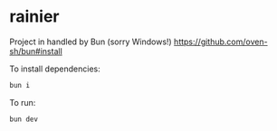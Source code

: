 # rainier

Project in handled by Bun (sorry Windows!) https://github.com/oven-sh/bun#install

To install dependencies:

```bash
bun i
```

To run:

```bash
bun dev
```
